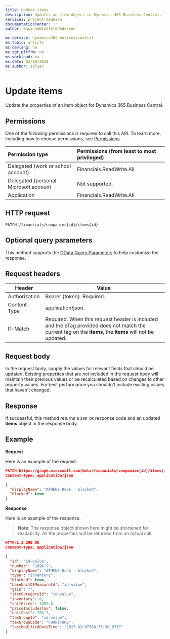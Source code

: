 ```yaml
---
title: Update items 
description: Updates an item object in Dynamics 365 Business Central.
services: project-madeira
documentationcenter: ''
author: SusanneWindfeldPedersen

ms.service: dynamics365-businesscentral
ms.topic: article
ms.devlang: na
ms.tgt_pltfrm: na
ms.workload: na
ms.date: 03/19/2018
ms.author: solsen
---
```


# Update items
Update the properties of an item object for Dynamics 365 Business Central.

## Permissions
One of the following permissions is required to call this API. To learn more, including how to choose permissions, see [Permissions](../concepts/permissions_reference.md).

|Permission type |Permissions (from least to most privileged)|
|:---------------|:------------------------------------------|
|Delegated (work or school account)|Financials.ReadWrite.All |
|Delegated (personal Microsoft account|Not supported.|
|Application|Financials.ReadWrite.All|

## HTTP request
```
PATCH /financials/companies{id}/items{id}
```

## Optional query parameters
This method supports the [OData Query Parameters](../../../concepts/query_parameters.md) to help customize the response.

## Request headers
|Header       |Value                    |
|-------------|-------------------------|
|Authorization|Bearer {token}. Required.|
|Content-Type |application/json.        |
|If-Match     |Required. When this request header is included and the eTag provided does not match the current tag on the **items**, the **items** will not be updated. |

## Request body
In the request body, supply the values for relevant fields that should be updated. Existing properties that are not included in the request body will maintain their previous values or be recalculated based on changes to other property values. For best performance you shouldn't include existing values that haven't changed.

## Response
If successful, this method returns a `200 OK` response code and an updated **items** object in the response body.

## Example
**Request**

Here is an example of the request.
```json
PATCH https://graph.microsoft.com/beta/financials/companies{id}/items{id}
Content-type: application/json

{
  "displayName": "ATHENS Desk - blocked",
  "blocked": true
}
```

**Response**

Here is an example of the response. 

> **Note**: The response object shown here might be shortened for readability. All the properties will be returned from an actual call.

```json
HTTP/1.1 200 OK
Content-type: application/json

{
  "id": "id-value",
  "number": "1896-S",
  "displayName": "ATHENS Desk - blocked",
  "type": "Inventory",
  "blocked": true,
  "baseUnitOfMeasureId": "id-value", 
  "gtin": "",
  "itemCategoryId": "id-value",
  "inventory": 0,
  "unitPrice": 1000.8,
  "priceIncludesTax": false,
  "unitCost": 780.7,
  "taxGroupId": "id-value",
  "taxGroupCode": "FURNITURE",
  "lastModifiedDateTime": "2017-03-07T00:35:30.073Z"
}

```


